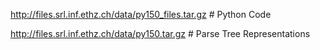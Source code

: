 http://files.srl.inf.ethz.ch/data/py150_files.tar.gz # Python Code 

http://files.srl.inf.ethz.ch/data/py150.tar.gz # Parse Tree Representations